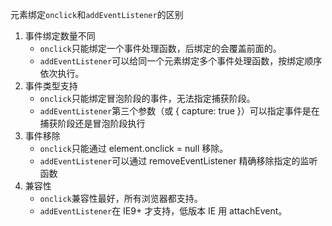 元素绑定`onclick`和`addEventListener`的区别

1. 事件绑定数量不同
   - `onclick`只能绑定一个事件处理函数，后绑定的会覆盖前面的。
   - `addEventListener`可以给同一个元素绑定多个事件处理函数，按绑定顺序依次执行。
2. 事件类型支持
   - `onclick`只能绑定冒泡阶段的事件，无法指定捕获阶段。
   - `addEventListener`第三个参数（或 { capture: true }）可以指定事件是在捕获阶段还是冒泡阶段执行
3. 事件移除
   - `onclick`只能通过 element.onclick = null 移除。
   - `addEventListener`可以通过 removeEventListener 精确移除指定的监听函数
4. 兼容性
   - `onclick`兼容性最好，所有浏览器都支持。
   - `addEventListener`在 IE9+ 才支持，低版本 IE 用 attachEvent。

